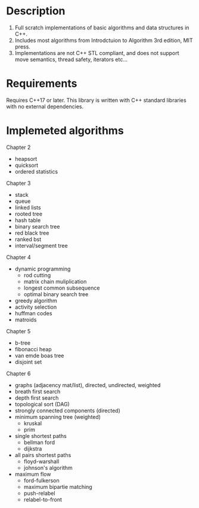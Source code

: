 # Description
  1. Full scratch implementations of basic algorithms and data structures in C++.
  2. Includes most algorithms from Introdctuion to Algorithm 3rd edition, MIT press.
  3. Implementations are not C++ STL compliant, and does not support move semantics, thread safety, iterators etc...

# Requirements
  Requires C++17 or later. This library is written with C++ standard libraries with no external dependencies.
 
# Implemeted algorithms
 Chapter 2
  - heapsort
  - quicksort
  - ordered statistics
 
 Chapter 3
  - stack
  - queue
  - linked lists
  - rooted tree
  - hash table
  - binary search tree
  - red black tree
  - ranked bst
  - interval/segment tree

Chapter 4
  - dynamic programming
    - rod cutting
    - matrix chain muliplication
    - longest common subsequence
    - optimal binary search tree
  - greedy algorithm
  - activity selection
  - huffman codes
  - matroids

Chapter 5
  - b-tree
  - fibonacci heap
  - van emde boas tree
  - disjoint set

Chapter 6
  - graphs (adjacency mat/list), directed, undirected, weighted
  - breath first search
  - depth first search
  - topological sort (DAG)
  - strongly connected components (directed)
  - minimum spanning tree (weighted)
    - kruskal
    - prim
  - single shortest paths
    - bellman ford
    - dijkstra
  - all pairs shortest paths
    - floyd-warshall
    - johnson's algorithm
  - maximum flow
    - ford-fulkerson
    - maximum bipartie matching
    - push-relabel
    - relabel-to-front
